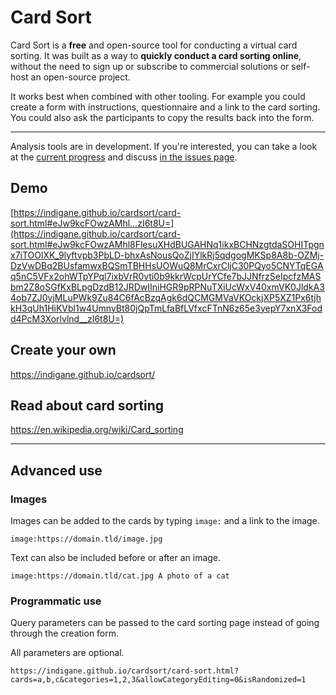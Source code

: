 # Card Sort

Card Sort is a **free** and open-source tool for conducting a virtual card sorting. It was built as a way to **quickly conduct a card sorting online**, without the need to sign up or subscribe to commercial solutions or self-host an open-source project.

It works best when combined with other tooling. For example you could create a form with instructions, questionnaire and a link to the card sorting. You could also ask the participants to copy the results back into the form.

-----

Analysis tools are in development. If you're interested, you can take a look at the [current progress](https://indigane.github.io/cardsort/analysis.html) and discuss [in the issues page](https://github.com/indigane/cardsort/issues/2).

## Demo

[https://indigane.github.io/cardsort/card-sort.html#eJw9kcFOwzAMhl...zI6t8U=](https://indigane.github.io/cardsort/card-sort.html#eJw9kcFOwzAMhl8FlesuXHdBUGAHNq1ikxBCHNzgtdaSOHITpgnx7iTOOlXK_9lyftvpb3PbLD-bhxAsNousQoZjIYlkRj5qdgogMKSp8A8b-OZMj-DzVwDBq2BUsfamwxBQSmTBHHsUOWuQ8MrCxrCljC30PQyo5CNYTqEGAq5nC5VFx2ohWTpYPql7ixbVrR0vti0b9kkrWcpUrYCfe7bJJNfrzSeIpcfzMASbm2Z8oSGfKxBLpgDzdB12JRDwIIniHGR9pRPNuTXiUcWxV40xmVK0JldkA34ob7ZJ0yjMLuPWk9Zu84C6fAcBzqAgk6dQCMGMVaVKOckjXP5XZ1Px6tjhkH3qUh1HiKVbl1w4UmnyBt80jQpTmLfaBfLVfxcFTnN6z65e3yepY7xnX3Fodd4PcM3Xorlvlnd__zI6t8U=)

## Create your own

https://indigane.github.io/cardsort/

## Read about card sorting

https://en.wikipedia.org/wiki/Card_sorting

-----

## Advanced use

### Images

Images can be added to the cards by typing `image:` and a link to the image.

```
image:https://domain.tld/image.jpg
```

Text can also be included before or after an image.

```
image:https://domain.tld/cat.jpg A photo of a cat
```

### Programmatic use

Query parameters can be passed to the card sorting page instead of going through the creation form.

All parameters are optional.

```url
https://indigane.github.io/cardsort/card-sort.html?cards=a,b,c&categories=1,2,3&allowCategoryEditing=0&isRandomized=1
```
